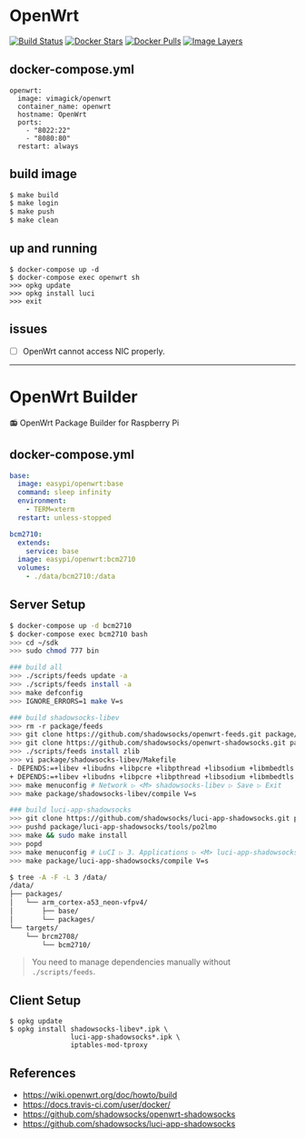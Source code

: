 OpenWrt
=======

[![Build Status](https://travis-ci.org/EasyPi/docker-openwrt.svg)](https://travis-ci.org/EasyPi/docker-openwrt)
[![Docker Stars](https://img.shields.io/docker/stars/easypi/openwrt.svg)](https://hub.docker.com/r/easypi/openwrt/)
[![Docker Pulls](https://img.shields.io/docker/pulls/easypi/openwrt.svg)](https://hub.docker.com/r/easypi/openwrt/)
[![Image Layers](https://images.microbadger.com/badges/image/easypi/openwrt.svg)](https://microbadger.com/#/images/easypi/openwrt)

## docker-compose.yml

```
openwrt:
  image: vimagick/openwrt
  container_name: openwrt
  hostname: OpenWrt
  ports:
    - "8022:22"
    - "8080:80"
  restart: always
```

## build image

```bash
$ make build
$ make login
$ make push
$ make clean
```

## up and running

```
$ docker-compose up -d
$ docker-compose exec openwrt sh
>>> opkg update
>>> opkg install luci
>>> exit
```

## issues

- [ ] OpenWrt cannot access NIC properly.

-----------------------------------------

OpenWrt Builder
===============

:radio: OpenWrt Package Builder for Raspberry Pi

## docker-compose.yml

```yaml
base:
  image: easypi/openwrt:base
  command: sleep infinity
  environment:
    - TERM=xterm
  restart: unless-stopped

bcm2710:
  extends:
    service: base
  image: easypi/openwrt:bcm2710
  volumes:
    - ./data/bcm2710:/data
```

## Server Setup

```bash
$ docker-compose up -d bcm2710
$ docker-compose exec bcm2710 bash
>>> cd ~/sdk
>>> sudo chmod 777 bin

### build all
>>> ./scripts/feeds update -a
>>> ./scripts/feeds install -a
>>> make defconfig
>>> IGNORE_ERRORS=1 make V=s

### build shadowsocks-libev
>>> rm -r package/feeds
>>> git clone https://github.com/shadowsocks/openwrt-feeds.git package/feeds
>>> git clone https://github.com/shadowsocks/openwrt-shadowsocks.git package/shadowsocks-libev
>>> ./scripts/feeds install zlib
>>> vi package/shadowsocks-libev/Makefile
- DEPENDS:=+libev +libudns +libpcre +libpthread +libsodium +libmbedtls
+ DEPENDS:=+libev +libudns +libpcre +libpthread +libsodium +libmbedtls +zlib
>>> make menuconfig # Network ▷ <M> shadowsocks-libev ▷ Save ▷ Exit
>>> make package/shadowsocks-libev/compile V=s

### build luci-app-shadowsocks
>>> git clone https://github.com/shadowsocks/luci-app-shadowsocks.git package/luci-app-shadowsocks
>>> pushd package/luci-app-shadowsocks/tools/po2lmo
>>> make && sudo make install
>>> popd
>>> make menuconfig # LuCI ▷ 3. Applications ▷ <M> luci-app-shadowsocks ▷ Save ▷ Exit
>>> make package/luci-app-shadowsocks/compile V=s

$ tree -A -F -L 3 /data/
/data/
├── packages/
│   └── arm_cortex-a53_neon-vfpv4/
│       ├── base/
│       └── packages/
└── targets/
    └── brcm2708/
        └── bcm2710/
```

> You need to manage dependencies manually without `./scripts/feeds`.

## Client Setup

```
$ opkg update
$ opkg install shadowsocks-libev*.ipk \
               luci-app-shadowsocks*.ipk \
               iptables-mod-tproxy
```

## References

- <https://wiki.openwrt.org/doc/howto/build>
- <https://docs.travis-ci.com/user/docker/>
- <https://github.com/shadowsocks/openwrt-shadowsocks>
- <https://github.com/shadowsocks/luci-app-shadowsocks>
